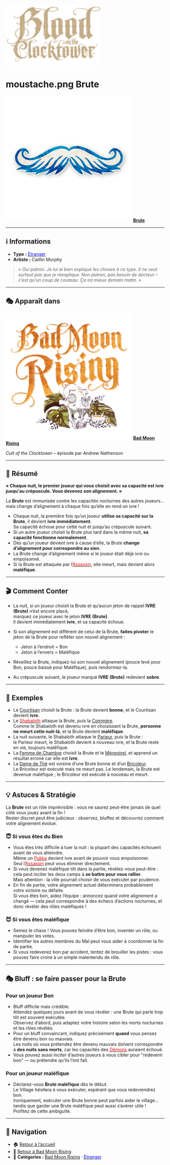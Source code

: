 <p align="left">
  <a href="/botc-fr-bambi/">
    <img src="../images/logo.png" alt="Accueil BotC FR" width="300">
  </a>
</p>

# moustache.png Brute  

[<img src="../images/Icon_goon.png" alt="Brute" width="400">](brute.md) [**Brute**](../bmr_roles/brute.md)

---

## ℹ️ Informations  

- **Type :** [<span style="color:blue">Étranger</span>](../etrangers.md)  
- **Artiste :** Caitlin Murphy  

> *« Oui patron. Je lui ai bien expliqué les choses à ce type. Il ne veut surtout pas que je réexplique. Non patron, pas besoin de docteur – c’est qu’un coup de couteau. Ça ira mieux demain matin. »*

---

## 🎭 Apparaît dans  

[<img src="../images/Logo_bad_moon_rising-1.png" alt="Bad Moon Rising" width="400">](../bmr.md) [**Bad Moon Rising**](../bmr.md)  

*Cult of the Clocktower* – épisode par Andrew Nathenson  

---

## 📖 Résumé  

**« Chaque nuit, le premier joueur qui vous choisit avec sa capacité est ivre jusqu'au crépuscule. Vous devenez son alignement. »**

La **Brute** est immunisée contre les capacités nocturnes des autres joueurs… mais change d’alignement à chaque fois qu’elle en rend un ivre !

- Chaque nuit, la première fois qu’un joueur **utilise sa capacité sur la Brute**, il devient **ivre immédiatement**.  
  Sa capacité échoue pour cette nuit et jusqu’au crépuscule suivant.  
- Si un autre joueur choisit la Brute plus tard dans la même nuit, **sa capacité fonctionne normalement**.  
- Dès qu’un joueur devient ivre à cause d’elle, la Brute **change d’alignement pour correspondre au sien**.  
- La Brute change d’alignement même si le joueur était déjà ivre ou empoisonné.  
- Si la Brute est attaquée par l’[<span style="color:red">Assassin</span>](assassin.md), elle meurt, mais devient alors **maléfique**.  

---

## 🎬 Comment Conter  

- La nuit, si un joueur choisit la Brute et qu’aucun jeton de rappel **IVRE (Brute)** n’est encore placé,  
  marquez ce joueur avec le jeton **IVRE (Brute)**.  
  Il devient immédiatement **ivre**, et sa capacité échoue.  

- Si son alignement est différent de celui de la Brute, **faites pivoter** le jeton de la Brute pour refléter son nouvel alignement :  
  - Jeton à l’endroit = Bon  
  - Jeton à l’envers = Maléfique  

- Réveillez la Brute, indiquez-lui son nouvel alignement (pouce levé pour Bon, pouce baissé pour Maléfique), puis rendormez-la.  
- Au crépuscule suivant, le joueur marqué **IVRE (Brute)** redevient **sobre**.  

---

## 🧾 Exemples  

- Le [Courtisan](courtisan.md) choisit la Brute : la Brute devient **bonne**, et le Courtisan devient **ivre**.  
- Le [<span style="color:red">Shabaloth</span>](shabaloth.md) attaque la Brute, puis la [Commère](commere.md).  
  Comme le Shabaloth est devenu ivre en choisissant la Brute, **personne ne meurt cette nuit-là**, et la Brute devient **maléfique**.  
- La nuit suivante, le Shabaloth attaque le [Parieur](parieur.md), puis la Brute :  
  le Parieur meurt, le Shabaloth devient à nouveau ivre, et la Brute reste en vie, toujours maléfique.  
- La [Femme de Chambre](femmedecha.md) choisit la Brute et le [Ménestrel](menestrel.md), et apprend un résultat erroné car elle est **ivre**.  
- La [Dame de Thé](damedethe.md) est voisine d’une Brute bonne et d’un [Bricoleur](bricoleur.md).  
  Le Bricoleur est exécuté mais ne meurt pas. Le lendemain, la Brute est devenue maléfique ; le Bricoleur est exécuté à nouveau et meurt.  

---

## 💡 Astuces & Stratégie  

La **Brute** est un rôle imprévisible : vous ne saurez peut-être jamais de quel côté vous jouez avant la fin !  
Rester discret peut être judicieux : observez, bluffez et découvrez comment votre alignement évolue.  

### 😇 Si vous êtes du Bien  

- Vous êtes très difficile à tuer la nuit : la plupart des capacités échouent avant de vous atteindre.  
  Même un [<span style="color:red">Pukka</span>](pukka.md) devient ivre avant de pouvoir vous empoisonner.  
  Seul l’[<span style="color:red">Assassin</span>](assassin.md) peut vous éliminer directement.  
- Si vous devenez maléfique tôt dans la partie, révélez-vous peut-être : cela peut inciter les deux camps à **se battre pour vous rallier**.  
  Mais attention : la ville pourrait choisir de vous exécuter par prudence.  
- En fin de partie, votre alignement actuel déterminera probablement votre victoire ou défaite.  
  Si vous êtes bon, aidez l’équipe : annoncez quand votre alignement a changé — cela peut correspondre à des échecs d’actions nocturnes, et donc révéler des rôles maléfiques !  

### 😈 Si vous êtes maléfique  

- Semez le chaos ! Vous pouvez feindre d’être bon, inventer un rôle, ou manipuler les votes.  
- Identifier les autres membres du Mal peut vous aider à coordonner la fin de partie.  
- Si vous redevenez bon par accident, tentez de brouiller les pistes : vous pouvez faire croire à un simple malentendu de rôle.  

---

## 🎭 Bluff : se faire passer pour la Brute  

### Pour un joueur Bon  

- Bluff difficile mais crédible.  
  Attendez quelques jours avant de vous révéler : une Brute qui parle trop tôt est souvent exécutée.  
  Observez d’abord, puis adaptez votre histoire selon les morts nocturnes et les rôles révélés.  
- Pour un bluff convaincant, indiquez précisément **quand** vous pensez être devenu bon ou mauvais.  
  Les nuits où vous prétendez être devenu mauvais doivent correspondre à **des nuits sans morts**, car les capacités des [<span style="color:red">Démons</span>](../demons.md) auraient échoué.  
- Vous pouvez aussi inciter d’autres joueurs à vous cibler pour "redevenir bon" — ou prétendre qu’ils l’ont fait.  

### Pour un joueur maléfique  

- Déclarez-vous **Brute maléfique** dès le début.  
  Le Village hésitera à vous exécuter, espérant que vous redeviendrez bon.  
  Ironiquement, exécuter une Brute bonne peut parfois aider le village…  
  tandis que garder une Brute maléfique peut aussi s’avérer utile !  
  Profitez de cette ambiguïté.  

---

## 📂 Navigation  

- 🏠 [Retour à l’accueil](/botc-fr-bambi/)  
- 🌙 [Retour à Bad Moon Rising](../bmr.md)  
- 📂 **Catégories :** [Bad Moon Rising](../bmr.md) · [<span style="color:blue">Étranger</span>](../etrangers.md)
